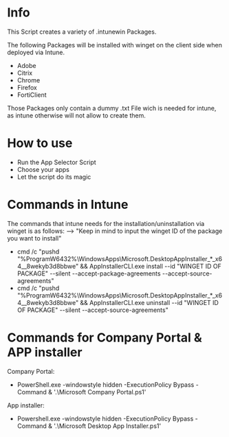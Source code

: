 # Info

This Script creates a variety of .intunewin Packages.

The following Packages will be installed with winget on the client side when deployed via Intune.
- Adobe
- Citrix
- Chrome
- Firefox
- FortiClient

Those Packages only contain a dummy .txt File wich is needed for intune, as intune otherwise will not allow to create them.


# How to use

- Run the App Selector Script
- Choose your apps
- Let the script do its magic

# Commands in Intune

The commands that intune needs for the installation/uninstallation via winget is as follows: -->
"Keep in mind to input the winget ID of the package you want to install"

- cmd /c "pushd "%ProgramW6432%\WindowsApps\Microsoft.DesktopAppInstaller_*_x64__8wekyb3d8bbwe" && AppInstallerCLI.exe install --id "WINGET ID OF PACKAGE" --silent --accept-package-agreements --accept-source-agreements"
- cmd /c "pushd "%ProgramW6432%\WindowsApps\Microsoft.DesktopAppInstaller_*_x64__8wekyb3d8bbwe" && AppInstallerCLI.exe uninstall --id "WINGET ID OF PACKAGE" --silent --accept-source-agreements"



# Commands for Company Portal & APP installer
Company Portal:
- PowerShell.exe -windowstyle hidden -ExecutionPolicy Bypass -Command & '.\Microsoft Company Portal.ps1'

App installer:
- Powershell.exe -windowstyle hidden -ExecutionPolicy Bypass -Command & '.\Microsoft Desktop App Installer.ps1'

